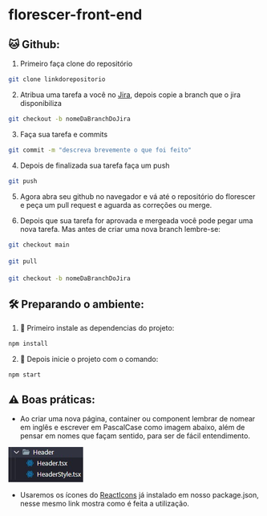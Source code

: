 # florescer-front-end

## 🐱 Github:

1. Primeiro faça clone do repositório

```bash
git clone linkdorepositorio
```

2. Atribua uma tarefa a você no [Jira](https://florescer.atlassian.net/jira/software/projects/FLC/boards/1), depois copie a branch que o jira disponibiliza

```bash
git checkout -b nomeDaBranchDoJira
```

3. Faça sua tarefa e commits

```bash
git commit -m "descreva brevemente o que foi feito"
```

4. Depois de finalizada sua tarefa faça um push

```bash
git push
```

5.  Agora abra seu github no navegador e vá até o repositório do florescer e peça um pull request e aguarda as correções ou merge.

6.  Depois que sua tarefa for aprovada e mergeada você pode pegar uma nova tarefa. Mas antes de criar uma nova branch lembre-se:

```bash
git checkout main

git pull

git checkout -b nomeDaBranchDoJira
```

## 🛠️ Preparando o ambiente:

1. 🔮 Primeiro instale as dependencias do projeto:

```bash
npm install
```

2. 🚧 Depois inicie o projeto com o comando:

```bash
npm start
```

## ⚠️ Boas práticas:

- Ao criar uma nova página, container ou component lembrar de nomear em inglês e escrever em PascalCase como imagem abaixo, além de pensar em nomes que façam sentido, para ser de fácil entendimento.

![Exemplo a seguir](./public/Example.jpeg)

- Usaremos os ícones do [ReactIcons](https://react-icons.github.io/react-icons/) já instalado em nosso package.json, nesse mesmo link mostra como é feita a utilização.
